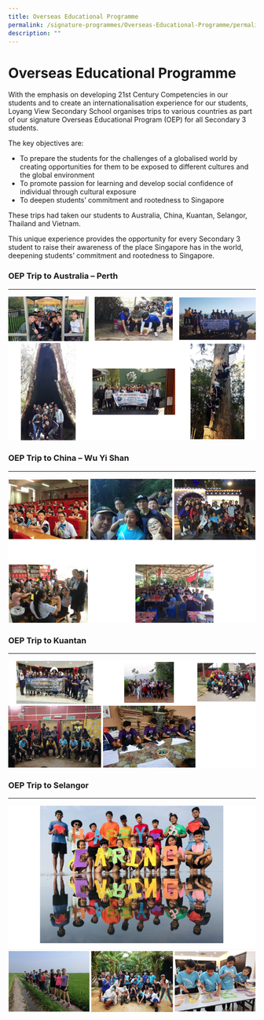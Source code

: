 ```yaml
---
title: Overseas Educational Programme
permalink: /signature-programmes/Overseas-Educational-Programme/permalink/
description: ""
---
```

Overseas Educational Programme
==============================

With the emphasis on developing 21st Century Competencies in our students and to create an internationalisation experience for our students, Loyang View Secondary School organises trips to various countries as part of our signature Overseas Educational Program (OEP) for all Secondary 3 students.  

The key objectives are:     

*   To prepare the students for the challenges of a globalised world by creating opportunities for them to be exposed to different cultures and the global environment
*   To promote passion for learning and develop social confidence of individual through cultural exposure
*   To deepen students’ commitment and rootedness to Singapore

These trips had taken our students to Australia, China, Kuantan, Selangor, Thailand and Vietnam.

This unique experience provides the opportunity for every Secondary 3 student to raise their awareness of the place Singapore has in the world, deepening students’ commitment and rootedness to Singapore.

### OEP Trip to Australia – Perth
-----------------------------

![](/images/Perth.png)

### OEP Trip to China – Wu Yi Shan
------------------------------

![](/images/China.png)

### OEP Trip to Kuantan
-------------------

![](/images/Kuantan.png)

### OEP Trip to Selangor
--------------------

![](/images/Selangor.png)